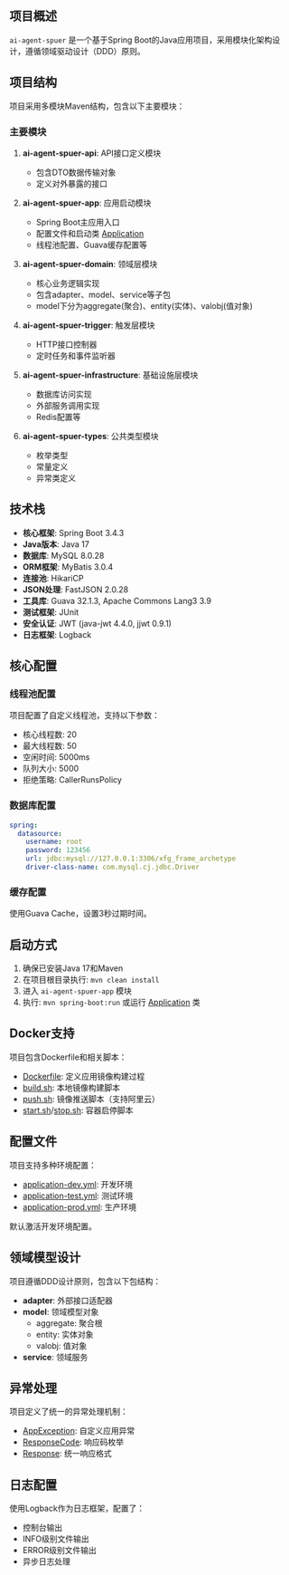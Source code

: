 

## 项目概述

`ai-agent-spuer` 是一个基于Spring Boot的Java应用项目，采用模块化架构设计，遵循领域驱动设计（DDD）原则。

## 项目结构

项目采用多模块Maven结构，包含以下主要模块：

### 主要模块

1. **ai-agent-spuer-api**: API接口定义模块
    - 包含DTO数据传输对象
    - 定义对外暴露的接口

2. **ai-agent-spuer-app**: 应用启动模块
    - Spring Boot主应用入口
    - 配置文件和启动类 [Application](file://D:\www\planetProject\ai-agent-spuer\ai-agent-spuer-app\src\main\java\com\xin\Application.java#L6-L14)
    - 线程池配置、Guava缓存配置等

3. **ai-agent-spuer-domain**: 领域层模块
    - 核心业务逻辑实现
    - 包含adapter、model、service等子包
    - model下分为aggregate(聚合)、entity(实体)、valobj(值对象)

4. **ai-agent-spuer-trigger**: 触发层模块
    - HTTP接口控制器
    - 定时任务和事件监听器

5. **ai-agent-spuer-infrastructure**: 基础设施层模块
    - 数据库访问实现
    - 外部服务调用实现
    - Redis配置等

6. **ai-agent-spuer-types**: 公共类型模块
    - 枚举类型
    - 常量定义
    - 异常类定义

## 技术栈

- **核心框架**: Spring Boot 3.4.3
- **Java版本**: Java 17
- **数据库**: MySQL 8.0.28
- **ORM框架**: MyBatis 3.0.4
- **连接池**: HikariCP
- **JSON处理**: FastJSON 2.0.28
- **工具库**: Guava 32.1.3, Apache Commons Lang3 3.9
- **测试框架**: JUnit
- **安全认证**: JWT (java-jwt 4.4.0, jjwt 0.9.1)
- **日志框架**: Logback

## 核心配置

### 线程池配置
项目配置了自定义线程池，支持以下参数：
- 核心线程数: 20
- 最大线程数: 50
- 空闲时间: 5000ms
- 队列大小: 5000
- 拒绝策略: CallerRunsPolicy

### 数据库配置
```yaml
spring:
  datasource:
    username: root
    password: 123456
    url: jdbc:mysql://127.0.0.1:3306/xfg_frame_archetype
    driver-class-name: com.mysql.cj.jdbc.Driver
```


### 缓存配置
使用Guava Cache，设置3秒过期时间。

## 启动方式

1. 确保已安装Java 17和Maven
2. 在项目根目录执行: `mvn clean install`
3. 进入 `ai-agent-spuer-app` 模块
4. 执行: `mvn spring-boot:run` 或运行 [Application](file://D:\www\planetProject\ai-agent-spuer\ai-agent-spuer-app\src\main\java\com\xin\Application.java#L6-L14) 类

## Docker支持

项目包含Dockerfile和相关脚本：
- [Dockerfile](file://D:\www\planetProject\ai-agent-spuer\ai-agent-spuer-app\Dockerfile): 定义应用镜像构建过程
- [build.sh](file://D:\www\planetProject\ai-agent-spuer\ai-agent-spuer-app\build.sh): 本地镜像构建脚本
- [push.sh](file://D:\www\planetProject\ai-agent-spuer\ai-agent-spuer-app\push.sh): 镜像推送脚本（支持阿里云）
- [start.sh](file://D:\www\planetProject\ai-agent-spuer\docs\dev-ops\app\start.sh)/[stop.sh](file://D:\www\planetProject\ai-agent-spuer\docs\dev-ops\app\stop.sh): 容器启停脚本

## 配置文件

项目支持多种环境配置：
- [application-dev.yml](file://D:\www\planetProject\ai-agent-spuer\ai-agent-spuer-app\src\main\resources\application-dev.yml): 开发环境
- [application-test.yml](file://D:\www\planetProject\ai-agent-spuer\ai-agent-spuer-app\src\main\resources\application-test.yml): 测试环境
- [application-prod.yml](file://D:\www\planetProject\ai-agent-spuer\ai-agent-spuer-app\src\main\resources\application-prod.yml): 生产环境

默认激活开发环境配置。

## 领域模型设计

项目遵循DDD设计原则，包含以下包结构：
- **adapter**: 外部接口适配器
- **model**: 领域模型对象
    - aggregate: 聚合根
    - entity: 实体对象
    - valobj: 值对象
- **service**: 领域服务

## 异常处理

项目定义了统一的异常处理机制：
- [AppException](file://D:\www\planetProject\ai-agent-spuer\ai-agent-spuer-types\src\main\java\com\xin\types\exception\AppException.java#L5-L45): 自定义应用异常
- [ResponseCode](file://D:\www\planetProject\ai-agent-spuer\ai-agent-spuer-types\src\main\java\com\xin\types\enums\ResponseCode.java#L6-L19): 响应码枚举
- [Response](file://D:\www\planetProject\ai-agent-spuer\ai-agent-spuer-api\src\main\java\com\xin\api\response\Response.java#L9-L21): 统一响应格式

## 日志配置

使用Logback作为日志框架，配置了：
- 控制台输出
- INFO级别文件输出
- ERROR级别文件输出
- 异步日志处理
